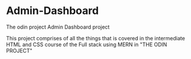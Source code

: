 # Admin-Dashboard
The odin project Admin Dashboard project

This project comprises of all the things that is covered in the intermediate HTML and CSS course of the Full stack using MERN in "THE ODIN PROJECT"
